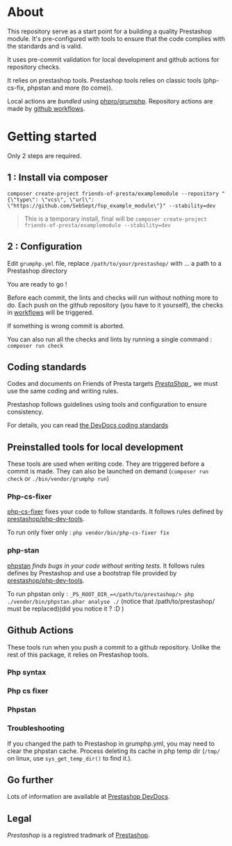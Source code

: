 # About

This repository serve as a start point for a building a quality Prestashop module.
It's pre-configured with tools to ensure that the code complies with the standards and is valid. 

It uses pre-commit validation for local development and github actions for repository checks.

It relies on prestashop tools. Prestashop tools relies on classic tools (php-cs-fix, phpstan and more (to come)).

Local actions are _bundled_ using [phpro/grumphp](https://github.com/phpro/grumphp).
Repository actions are made by [github workflows](https://docs.github.com/en/free-pro-team@latest/actions).
 
 # Getting started

Only 2 steps are required.

## 1 : Install via composer
 
 `composer create-project friends-of-presta/examplemodule --repository "{\"type\": \"vcs\", \"url\": \"https://github.com/SebSept/fop_example_module\"}" --stability=dev`
 
> This is a temporary install, final will be `composer create-project friends-of-presta/examplemodule --stability=dev`

## 2 : Configuration

Edit `grumphp.yml` file, replace `/path/to/your/prestashop/` with ... a path to a Prestashop directory

You are ready to go !

Before each commit, the lints and checks will run without nothing more to do.
Each push on the github repository (you have to it yourself), the checks in [workflows](.github/workflows) will be triggered.

If something is wrong commit is aborted.

You can also run all the checks and lints by running a single command : `composer run check`

## Coding standards

Codes and documents on Friends of Presta targets [_PrestaShop_ ](https://github.com/prestashop/prestashop), we must use the same coding and writing rules.

Prestashop follows guidelines using tools and configuration to ensure consistency.

For details, you can read [the DevDocs coding standards](https://devdocs.prestashop.com/1.7/development/coding-standards/)

## Preinstalled tools for local development

These tools are used when writing code.
They are triggered before a commit is made.
They can also be launched on demand (`composer run check` or `./bin/vendor/grumphp run`)

### Php-cs-fixer

[php-cs-fixer](https://github.com/FriendsOfPhp/PHP-CS-Fixer) fixes your code to follow standards.
It follows rules defined by [prestashop/php-dev-tools](https://github.com/prestashop/php-dev-tools).

To run only fixer only : `php vendor/bin/php-cs-fixer fix`

### php-stan

[phpstan](https://phpstan.org/) _finds bugs in your code without writing tests._ It follows rules defines by Prestashop and use a bootstrap file provided by [prestashop/php-dev-tools](https://github.com/prestashop/php-dev-tools).

To run phpstan only : `_PS_ROOT_DIR_=</path/to/prestashop/> php ./vendor/bin/phpstan.phar analyse ./` (notice that /path/to/prestashop/ must be replaced)(did you notice it ? :D )

## Github Actions

These tools run when you push a commit to a github repository.
Unlike the rest of this package, it relies on Prestashop tools.

### Php syntax

### Php cs fixer

### Phpstan

### Troubleshooting

If you changed the path to Prestashop in grumphp.yml, you may need to clear the phpstan cache.
Process deleting its cache in php temp dir (`/tmp/` on linux, use `sys_get_temp_dir()` to find it.).

## Go further

Lots of information are available at [Prestashop DevDocs](https://devdocs.prestashop.com).

## Legal

_Prestashop_ is a registred tradmark of [Prestashop](https://www.prestashop.com).

